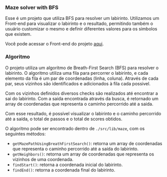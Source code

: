 ### Maze solver with BFS

Esse é um projeto que utiliza BFS para resolver um labirinto. Utilizamos um Front-end para visualizar o labirinto e o resultado, permitindo também o usuário customizar o mesmo e definir diferentes valores para os simbolos que existem.

Você pode acessar o Front-end do projeto [aqui](https://mazesolver.vercel.app).

### Algoritmo

O projeto utiliza um algoritmo de Breath-First Search (BFS) para resolver o labirinto. O algoritmo utiliza uma fila para percorrer o labirinto, e cada elemento da fila é um par de coordenadas (linha, coluna). Através de cada par, seus vizinhos são identificados e adicionados à fila cada possivel.

Com os vizinhos definidos diversos checks são realizados até encontrar a sai do labirinto. Com a saida encontrada através da busca, é retornado um array de coordenadas que representa o caminho percorrido até a saida.

Com esse resultado, é possível visualizar o labirinto e o caminho percorrido até a saída, o total de passos e o total de scores obtidos.

O algoritmo pode ser encontrado dentro de `./src/lib/maze`, com os seguintes métodos:

- `getMazePathUsingBreathFirstSearch()`: retorna um array de coordenadas que representa o caminho percorrido até a saída do labirinto.
- `getNeighbors()`: retorna um array de coordenadas que representa os vizinhos de uma coordenada.
- `findStart()`: retorna a coordenada inicial do labirinto.
- `findEnd()`: retorna a coordenada final do labirinto.
